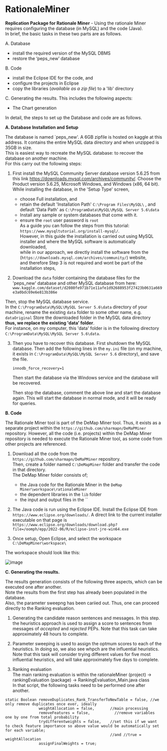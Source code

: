 # RationaleMiner
**Replication Package for Rationale Miner** - Using the rationale Miner requires configuring the database (in MySQL) and the code (Java). <br/>
In brief, the basic tasks in these two parts are as follows.  

A. Database <br/>
  - install the required version of the MySQL DBMS <br/>
  - restore the ‘peps_new’ database <br/>

B. Code <br/>
  - install the Eclipse IDE for the code, and <br/>
  - configure the projects in Eclipse <br/>
  - copy the libraries (_available as a zip file_) to a 'lib' directory <br/>

C. Generating the results. This includes the following aspects: <br/>
  - The Chart generation 


In detail, the steps to set up the Database and code are as follows.

**A. Database Installation and Setup**

The database is named `peps_new'. A 6GB zipfile is hosted on kaggle at this address. It contains the entire MySQL data directory 
and when unzipped is 35GB in size. <br/>
This is easiest way to recreate the MySQL database: to recover the database on another machine. <br/>
For this carry out the following steps: <br/>
1. First install the MySQL Community Server database version 5.6.25 from this link https://downloads.mysql.com/archives/community/. 
Choose the Product version 5.6.25, Microsoft Windows, and Windows (x86, 64 bit).
While installing the database, in the 'Setup Type' screen, <br/> 
   - choose Full installation, and <br/>
   - retain the default 'Installation Path' `C:\Program Files\MySQL\` , and default 'Data Path' as `C:\ProgramData\MySQL\MySQL Server 5.6\data` <br/> 
   - Install any sample or system databases that come with it. <br/>
   - ensure the `root` user password is `root` <br/>
As a guide you can follow the steps from this tutorial: `https://www.mysqltutorial.org/install-mysql/`.  <br/>
However, in this guide the installation is carried out using MySQL installer and where the MySQL software is automatically downloaded,   <br/>
while in our approach, we directly install the software from the (`https://downloads.mysql.com/archives/community/`) website,  <br/>
and therefore Step 3 is not required and wont be part of the installation steps, <br/>

2. Download the `data` folder containing the database files for the 'peps_new' database and other MySQL database from here: <br/>
`www.kaggle.com/dataset/d2080fe971b71e11afe1d92688953f27423b0631a669e3a0bdc69e6e813b386e`

  Then, stop the MySQL database service. <br/>
  In the `C:\ProgramData\MySQL\MySQL Server 5.6\data` directory of your machine, rename the existing `data` folder to some other name, e.g. `dataOriginal`
  Store the downloaded folder in the MySQL data directory **thus, we replace the existing 'data' folder**. <br/>
  For instance, on my computer, this 'data' folder is in the following directory `C:\ProgramData\MySQL\MySQL Server 5.6\data`.

3. Then you have to recover this database.  First shutdown the MySQL database. 
   Then add the following lines in the `my.ini` file (on my machine, it exists in `C:\ProgramData\MySQL\MySQL Server 5.6` directory), and save the file.

   `innodb_force_recovery=1` 

   Then start the database via the Windows service and the database will be recovered. 
   
   Then stop the database, comment the above line and start the database again. 
   This will start the database in normal mode, and it will be ready for queries. 

**B. Code**

The Rationale Miner tool is part of the DeMap Miner tool. Thus, it exists as a separate project within the `https://github.com/sharmapn/DeMaPMiner` repository. 
However, all the code (i.e. projects) within the DeMap Miner repository is needed to execute the Rationale Miner tool, as some code from other projects are referenced. 

1. Download all the code from the `https://github.com/sharmapn/DeMaPMiner` repository. <br/>
Then, create a folder named `C:\DeMapMiner` folder and transfer the code in that directory. <br/>
The DeMap Miner folder consists of; <br/>
   - the Java code for the Rationale Miner  in the `DeMap Miner\workspace\rationaleMiner` <br/>
   - the dependent libraries in the `lib` folder <br/>
   - the input and output files in the `` <br/>

2. The Java code is run using the Eclipse IDE. Install the Eclipse IDE from `https://www.eclipse.org/downloads/`. A direct link to the current installer executable on that page is <br/> `https://www.eclipse.org/downloads/download.php?file=/oomph/epp/2022-06/R/eclipse-inst-jre-win64.exe`

3. Once setup, Open Eclipse, and select the workspace `C:\DeMapMiner\workspace\`

The workspace should look like this:

![image](https://user-images.githubusercontent.com/17430034/180775091-6bc1120a-9577-4ab8-82a9-c43da1dffbf5.png)

**C. Generating the results.**

The results generation consists of the following three aspects, which can be executed one after another. <br/>
Note the results from the first step has already been populated in the database. <br/>
Also, the parameter sweepng has been cariied out. Thus, one can proceed directly to the Ranking evaluation. 

1. Generating the candidate reason sentences and messages. 
In this step. the heuristics approach is used to assign a score to sentences from messages of _accepted_ and _rejected_ PEPs.
Note that this task can take approximately 48 hours to complete.

2. Parameter sweeping is used to assign the optmum scores to each of the heuristics. In doing so, we also see whpch are the influential heuristics. 
Note that this task will consider trying  different values for five most influential heuristics, and will take approximately five days to complete. 

2. Ranking evaluation  
The main ranking evaluation is within the rationaleMiner (project) -> rankingEvaluation (package) -> RankingEvaluation_Main.java class <br/>
In that script, the following tasks need to be performed one after another. <br/>
```
static Boolean removeDuplicates_Rank_TransferToNewTable = false, //we only remove duplicates once ever, ideally 
               weightAllocation = false,       //main processing 
               removeFeatures = false,		     //remove variables one by one from total probability 
               trydifferentweights = false,    //set this if we want to check feature importance so above value would be automatically set for each variable; 
                                               //and //true = weightAllocation
               assignFinalWeights = true;    
```


